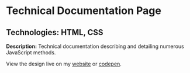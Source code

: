 # Technical Documentation Page
## Technologies: HTML, CSS

**Description:** Technical documentation describing and detailing numerous JavaScript methods.

View the design live on my [website](tjonesdev.github.io/technical-documentation-page_htmlcss) or [codepen](https://codepen.io/justkeepprogramming/pen/wvayVZb).
